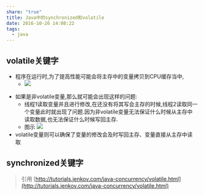 ```yaml
---
share: "true"
title: Java中的synchronized和volatile
date: 2016-10-26 14:08:22
tags:
  - java
---
```

## volatile关键字
* 程序在运行时,为了提高性能可能会将主存中的变量拷贝到CPU缓存当中,
	* ![](http://7xkzud.com1.z0.glb.clouddn.com/16-10-26/52900619.jpg)
<!--more-->
* 如果是非volatile变量,那么就可能会出现这样的问题:	
	* 线程1读取变量并且进行修改,在还没有将其写会主存的时候,线程2读取同一个变量此时就出现了问题.因为非volatile变量无法保证什么时候从主存中读取数据,也无法保证什么时候写回主存.
	* 图示 ![](http://7xkzud.com1.z0.glb.clouddn.com/16-10-26/49586736.jpg)
* volatile变量则可以确保了变量的修改会及时写回主存、变量直接从主存中读取

## synchronized关键字

>引用 [http://tutorials.jenkov.com/java-concurrency/volatile.html](http://tutorials.jenkov.com/java-concurrency/volatile.html)


